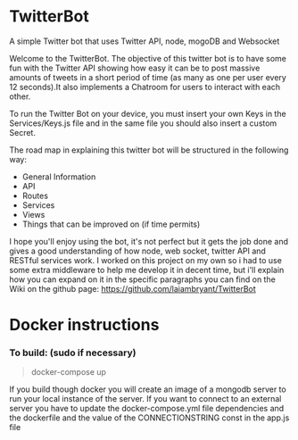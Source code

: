 # TwitterBot
A simple Twitter bot that uses Twitter API, node, mogoDB and Websocket

Welcome to the TwitterBot. The objective of this twitter bot is to have some fun with the Twitter API showing how easy it can be to post massive amounts of tweets in a short period of time (as many as one per user every 12 seconds).It also implements a Chatroom for users to interact with each other.

To run the Twitter Bot on your device, you must insert your own Keys in the Services/Keys.js file and in the same file you should also insert a custom Secret.

The road map in explaining this twitter bot will be structured in the following way:

* General Information
* API
* Routes
* Services
* Views
* Things that can be improved on (if time permits)

I hope you'll enjoy using the bot, it's not perfect but it gets the job done and gives a good understanding of how node, web socket, twitter API and RESTful services work. I worked on this project on my own so i had to use some extra middleware to help me develop it in decent time, but i'll explain how you can expand on it in the specific paragraphs you can find on the Wiki on the github page: https://github.com/laiambryant/TwitterBot

# Docker instructions

### To build: (sudo if necessary)

> docker-compose up

If you build though docker you will create an image of a mongodb server to run your local instance of the server. If you want to connect to an external server you have to update the docker-compose.yml file dependencies and the dockerfile and the value of the CONNECTIONSTRING const in the app.js file
